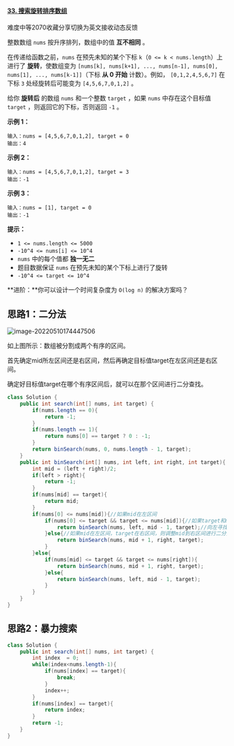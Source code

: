 #### [33. 搜索旋转排序数组](https://leetcode.cn/problems/search-in-rotated-sorted-array/)

难度中等2070收藏分享切换为英文接收动态反馈

整数数组 `nums` 按升序排列，数组中的值 **互不相同** 。

在传递给函数之前，`nums` 在预先未知的某个下标 `k`（`0 <= k < nums.length`）上进行了 **旋转**，使数组变为 `[nums[k], nums[k+1], ..., nums[n-1], nums[0], nums[1], ..., nums[k-1]]`（下标 **从 0 开始** 计数）。例如， `[0,1,2,4,5,6,7]` 在下标 `3` 处经旋转后可能变为 `[4,5,6,7,0,1,2]` 。

给你 **旋转后** 的数组 `nums` 和一个整数 `target` ，如果 `nums` 中存在这个目标值 `target` ，则返回它的下标，否则返回 `-1` 。

 

**示例 1：**

```
输入：nums = [4,5,6,7,0,1,2], target = 0
输出：4
```

**示例 2：**

```
输入：nums = [4,5,6,7,0,1,2], target = 3
输出：-1
```

**示例 3：**

```
输入：nums = [1], target = 0
输出：-1
```

 

**提示：**

- `1 <= nums.length <= 5000`
- `-10^4 <= nums[i] <= 10^4`
- `nums` 中的每个值都 **独一无二**
- 题目数据保证 `nums` 在预先未知的某个下标上进行了旋转
- `-10^4 <= target <= 10^4`

 

**进阶：**你可以设计一个时间复杂度为 `O(log n)` 的解决方案吗？

## 思路1：二分法

![image-20220510174447506](C:\Users\鹤\AppData\Roaming\Typora\typora-user-images\image-20220510174447506.png)

如上图所示：数组被分割成两个有序的区间。

首先确定mid所左区间还是右区间，然后再确定目标值target在左区间还是右区间。

确定好目标值target在哪个有序区间后，就可以在那个区间进行二分查找。

```java
class Solution {
    public int search(int[] nums, int target) {
        if(nums.length == 0){
            return -1;
        }
        if(nums.length == 1){
            return nums[0] == target ? 0 : -1;
        }
        return binSearch(nums, 0, nums.length - 1, target);
    }
    public int binSearch(int[] nums, int left, int right, int target){
        int mid = (left + right)/2;
        if(left > right){
            return -1;
        }
        if(nums[mid] == target){
            return mid;
        }
        if(nums[0] <= nums[mid]){//如果mid在左区间
            if(nums[0] <= target && target <= nums[mid]){//如果target和mid都在左区间
                return binSearch(nums, left, mid - 1, target);//向左寻找target值。
            }else{//如果mid在左区间，target在右区间，则调整mid到右区间进行二分搜索
                return binSearch(nums, mid + 1, right, target);
            }
        }else{
            if(nums[mid] <= target && target <= nums[right]){
                return binSearch(nums, mid + 1, right, target);
            }else{
                return binSearch(nums, left, mid - 1, target);
            }
        }
    }
}
```

## 思路2：暴力搜索

```java
class Solution {
    public int search(int[] nums, int target) {
        int index  = 0;
        while(index<nums.length-1){
            if(nums[index] == target){
                break;
            }
            index++;
        }
        if(nums[index] == target){
            return index;
        }
        return -1;
    }
}
```